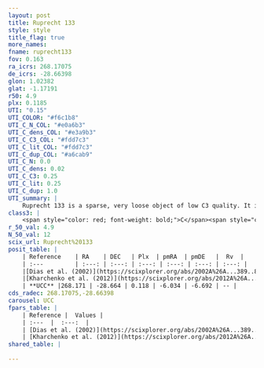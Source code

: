 ```yaml
---
layout: post
title: Ruprecht 133
style: style
title_flag: true
more_names: 
fname: ruprecht133
fov: 0.163
ra_icrs: 268.17075
de_icrs: -28.66398
glon: 1.02382
glat: -1.17191
r50: 4.9
plx: 0.1185
UTI: "0.15"
UTI_COLOR: "#f6c1b8"
UTI_C_N_COL: "#e0a6b3"
UTI_C_dens_COL: "#e3a9b3"
UTI_C_C3_COL: "#fdd7c3"
UTI_C_lit_COL: "#fdd7c3"
UTI_C_dup_COL: "#a6cab9"
UTI_C_N: 0.0
UTI_C_dens: 0.02
UTI_C_C3: 0.25
UTI_C_lit: 0.25
UTI_C_dup: 1.0
UTI_summary: |
    Ruprecht 133 is a sparse, very loose object of low C3 quality. It is poorly studied in the literature, with no articles listed in the last 13 years.<br><br><span style="color: #99180f; font-weight: bold;">Warning: </span>contains less than 25 stars with <i>P>0.5</i> estimated.
class3: |
    <span style="color: red; font-weight: bold;">C</span><span style="color: red; font-weight: bold;">C</span>
r_50_val: 4.9
N_50_val: 12
scix_url: Ruprecht%20133
posit_table: |
    | Reference    | RA    | DEC   | Plx  | pmRA  | pmDE   |  Rv  |
    | :---         | :---: | :---: | :---: | :---: | :---: | :---: |
    |[Dias et al. (2002)](https://scixplorer.org/abs/2002A%26A...389..871D) | 268.121 | -28.667 | -- | 0.98 | -2.73 | -- |
    |[Kharchenko et al. (2012)](https://scixplorer.org/abs/2012A%26A...543A.156K) | 268.099 | -28.652 | -- | -3.71 | 0.85 | -- |
    | **UCC** |268.171 | -28.664 | 0.118 | -6.034 | -6.692 | -- | 
cds_radec: 268.17075,-28.66398
carousel: UCC
fpars_table: |
    | Reference |  Values |
    | :---  |  :---:  |
    | [Dias et al. (2002)](https://scixplorer.org/abs/2002A%26A...389..871D) | `E(B-V)=0.625, Dist=5246.0, Age=8.0` |
    | [Kharchenko et al. (2012)](https://scixplorer.org/abs/2012A%26A...543A.156K) | `e_bv=0.625, distance=5246, log_age=8.0` |
shared_table: |
    
---
```

